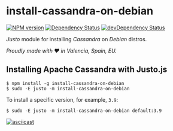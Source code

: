 # install-cassandra-on-debian

[![NPM version](http://img.shields.io/npm/v/install-cassandra-on-debian.svg)](https://www.npmjs.org/package/install-cassandra-on-debian)
[![Dependency Status](https://david-dm.org/justojsm/install-cassandra-on-debian.svg)](https://david-dm.org/justojsm/install-cassandra-on-debian)
[![devDependency Status](https://david-dm.org/justojsm/install-cassandra-on-debian/dev-status.svg)](https://david-dm.org/justojsm/install-cassandra-on-debian#info=devDependencies)

*Justo* module for installing *Cassandra* on *Debian* distros.

*Proudly made with ♥ in Valencia, Spain, EU.*

## Installing Apache Cassandra with Justo.js

```
$ npm install -g install-cassandra-on-debian
$ sudo -E justo -m install-cassandra-on-debian
```

To install a specific version, for example, `3.9`:

```
$ sudo -E justo -m install-cassandra-on-debian default:3.9
```

[![asciicast](https://asciinema.org/a/8zhz1pe51xayrgoyn5fbqbt45.png)](https://asciinema.org/a/8zhz1pe51xayrgoyn5fbqbt45)
